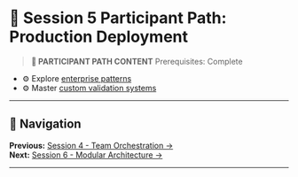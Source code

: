 # 📝 Session 5 Participant Path: Production Deployment

> **📝 PARTICIPANT PATH CONTENT**
> Prerequisites: Complete   
- ⚙️ Explore [enterprise patterns](Session5_ModuleB_Enterprise_PydanticAI.md)  
- ⚙️ Master [custom validation systems](Session5_ModuleC_Custom_Validation_Systems.md)

---

## 🧭 Navigation

**Previous:** [Session 4 - Team Orchestration →](Session4_*.md)  
**Next:** [Session 6 - Modular Architecture →](Session6_*.md)

---
